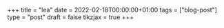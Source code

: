 +++
title = "lea"
date = 2022-02-18T00:00:00+01:00
tags = ["blog-post"]
type = "post"
draft = false
tikzjax = true
+++
